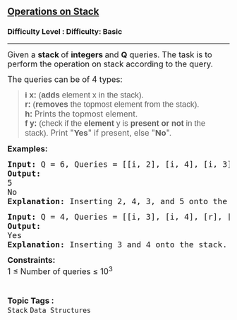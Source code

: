 <h2><a href="https://www.geeksforgeeks.org/problems/operations-on-stack/1?page=1&category=Java,Stack&sortBy=difficulty">Operations on Stack</a></h2><h3>Difficulty Level : Difficulty: Basic</h3><hr><div class="problems_problem_content__Xm_eO"><p><span style="font-size: 18px;">Given a <strong>stack </strong>of <strong>integers </strong>and <strong>Q</strong> queries. The task is to perform the operation on stack according to the query.</span></p>
<p><span style="font-size: 18px;">The queries can be of 4 types:</span></p>
<blockquote>
<p><span style="font-size: 18px;"><span style="background-color: transparent; font-family: arial;"><strong>i x:</strong> (<strong>adds </strong>element x in the stack)</span>.<br></span><span style="font-size: 18px;"><span style="background-color: transparent; font-family: arial;"><strong>r:</strong> (<strong>removes </strong>the topmost element from the stack).<br></span></span><span style="font-size: 18px;"><span style="background-color: transparent; font-family: arial;"><strong>h:</strong> </span>Prints the topmost element.<br></span><span style="font-size: 18px;"><span style="background-color: transparent; font-family: arial;"><strong>f y:</strong> (check if the <strong>element </strong>y is <strong>present or not </strong>in the stack).</span> Print "<strong>Yes</strong>" if present, else "<strong>No</strong>".</span>&nbsp;</p>
</blockquote>
<p><span style="font-size: 18px;"><strong>Examples:</strong></span></p>
<pre><span style="font-size: 18px;"><strong>Input: </strong>Q = 6, Queries = [[i, 2], [i, 4], [i, 3],[i, 5], [h], [f, 8]]
<strong>Output: 
</strong>5
No<strong>
Explanation: </strong>Inserting 2, 4, 3, and 5 onto the stack. Returning top element which is 5. Finding 8 will give No, as 8 is not in the stack.</span></pre>
<pre><span style="font-size: 18px;"><strong>Input:</strong> Q = 4, Queries = [[i, 3], [i, 4], [r], [f, 3]]
<strong>Output: 
</strong>Yes
<strong>Explanation: </strong>Inserting 3 and 4 onto the stack. Removing 4 from the stack. Finding 3 will give Yes as output because 3 is available in the stack.</span></pre>
<p dir="ltr"><span style="font-size: 18px;"><strong>Constraints:</strong><br>1 ≤ Number of queries ≤ 10<sup>3</sup></span></p></div><br><p><span style=font-size:18px><strong>Topic Tags : </strong><br><code>Stack</code>&nbsp;<code>Data Structures</code>&nbsp;
